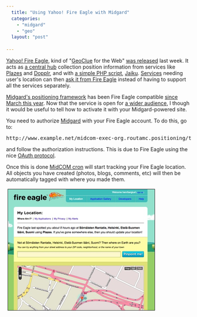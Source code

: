 ```yaml
---
  title: "Using Yahoo! Fire Eagle with Midgard"
  categories: 
    - "midgard"
    - "geo"
  layout: "post"

---
```

<p>
<a href="http://fireeagle.yahoo.net/">Yahoo! Fire Eagle</a>, kind of "<a href="http://geoclue.freedesktop.org/">GeoClue</a> for the Web" <a href="http://feblog.yahoo.net/2008/08/14/fire-eagle-is-open/">was released</a> last week. It acts as <a href="http://arstechnica.com/news.ars/post/20080820-fireeagle-ignites-geo-aware-applications.html">a central hub</a> collection position information from services like <a href="http://plazes.com/">Plazes</a> and <a href="http://www.dopplr.com/">Dopplr</a>, and with <a href="http://bergie.iki.fi/blog/yahoo-fire_eagle_knows_where_my_phone_moves/">a simple PHP script</a>, <a href="http://jaiku.com/">Jaiku</a>. <a href="http://fireeagle.yahoo.net/gallery">Services</a> needing user's location can then <a href="http://fireeagle.yahoo.net/developer">ask it from Fire Eagle</a> instead of having to support all the services separately.
</p><p>
<a href="http://bergie.iki.fi/blog/the-midgard-position/">Midgard's positioning framework</a> has been Fire Eagle compatible <a href="http://bergie.iki.fi/blog/yahoo-fire_eagle_knows_where_my_phone_moves/">since March this year</a>. Now that the service is open for <a href="http://vilunki.wordpress.com/2008/03/10/youre-invited-to-read-this-blog-post-beta/">a wider audience</a>, I though it would be useful to tell how to activate it with your Midgard-powered site.
</p><p>
You need to authorize <a href="http://www.midgard-project.org/">Midgard</a> with your Fire Eagle account. To do this, go to:
</p><pre>
http://www.example.net/midcom-exec-org.routamc.positioning/test-fireeagle.php
</pre><p>
and follow the authorization instructions. This is due to Fire Eagle using the nice <a href="http://en.wikipedia.org/wiki/OAuth">OAuth protocol</a>.
</p><p>
Once this is done <a href="http://midgardwiki.contentcontrol-berlin.de/index.php/Midcom.services.cron">MidCOM cron</a> will start tracking your Fire Eagle location. All objects you have created (photos, blogs, comments, etc) will then be automatically tagged with where you made them.
</p><p>
<a href="/files/yahoo-fireeagle-20080820.png"><img src="/files/yahoo-fireeagle-20080820-tm.jpg" height="330" width="400" border="1" hspace="4" vspace="4" alt="Yahoo! Fire Eagle" title="Yahoo! Fire Eagle" /></a>
</p>